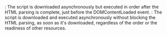 <script src="script.js" defer></script>: The script is downloaded asynchronously but executed in order after the HTML parsing is complete, just before the DOMContentLoaded event.

<script src="script.js" async></script>: The script is downloaded and executed asynchronously without blocking the HTML parsing, as soon as it's downloaded, regardless of the order or the readiness of other resources.